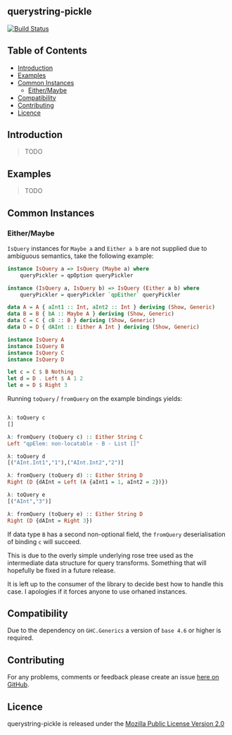 ## querystring-pickle

[![Build Status](https://secure.travis-ci.org/brendanhay/querystring-pickle.png)](http://travis-ci.org/brendanhay/querystring-pickle)


## Table of Contents

* [Introduction](#introduction)
* [Examples](#examples)
* [Common Instances](#common-instances)
  - [Either/Maybe](#either-maybe)
* [Compatibility](#compatibility)
* [Contributing](#contributing)
* [Licence](#licence)


## Introduction

> TODO


## Examples

> TODO


## Common Instances

### Either/Maybe

`IsQuery` instances for `Maybe a` and `Either a b` are not supplied due to
ambiguous semantics, take the following example:

```haskell
instance IsQuery a => IsQuery (Maybe a) where
    queryPickler = qpOption queryPickler

instance (IsQuery a, IsQuery b) => IsQuery (Either a b) where
    queryPickler = queryPickler `qpEither` queryPickler

data A = A { aInt1 :: Int, aInt2 :: Int } deriving (Show, Generic)
data B = B { bA :: Maybe A } deriving (Show, Generic)
data C = C { cB :: B } deriving (Show, Generic)
data D = D { dAInt :: Either A Int } deriving (Show, Generic)

instance IsQuery A
instance IsQuery B
instance IsQuery C
instance IsQuery D

let c = C $ B Nothing
let d = D . Left $ A 1 2
let e = D $ Right 3
```

Running `toQuery` / `fromQuery` on the example bindings yields:

```haskell

λ: toQuery c
[]

λ: fromQuery (toQuery c) :: Either String C
Left "qpElem: non-locatable - B - List []"

λ: toQuery d
[("AInt.Int1","1"),("AInt.Int2","2")]

λ: fromQuery (toQuery d) :: Either String D
Right (D {dAInt = Left (A {aInt1 = 1, aInt2 = 2})})

λ: toQuery e
[("AInt","3")]

λ: fromQuery (toQuery e) :: Either String D
Right (D {dAInt = Right 3})

```

If data type `B` has a second non-optional field, the `fromQuery` deserialisation
of binding `c` will succeed.

This is due to the overly simple underlying rose tree used
as the intermediate data structure for query transforms.
Something that will hopefully be fixed in a future release.

It is left up to the consumer of the library to decide best how to handle this
case. I apologies if it forces anyone to use orhaned instances.


## Compatibility

Due to the dependency on `GHC.Generics` a version of `base 4.6` or higher is required.


## Contributing

For any problems, comments or feedback please create an issue [here on GitHub](github.com/brendanhay/querystring-pickle/issues).


## Licence

querystring-pickle is released under the [Mozilla Public License Version 2.0](http://www.mozilla.org/MPL/)
